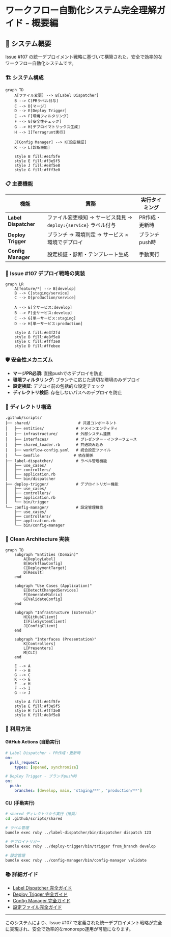 # ワークフロー自動化システム完全理解ガイド - 概要編

## 🎯 システム概要

Issue #107 の統一デプロイメント戦略に基づいて構築された、安全で効率的なワークフロー自動化システムです。

### 🏗️ システム構成

```mermaid
graph TD
    A[ファイル変更] --> B[Label Dispatcher]
    B --> C[PRラベル付与]
    C --> D[マージ]
    D --> E[Deploy Trigger]
    E --> F[環境フィルタリング]
    F --> G[安全性チェック]
    G --> H[デプロイマトリックス生成]
    H --> I[Terragrunt実行]

    J[Config Manager] --> K[設定検証]
    K --> L[診断機能]

    style B fill:#e1f5fe
    style E fill:#f3e5f5
    style J fill:#e8f5e8
    style G fill:#fff3e0
```

### 📋 主要機能

| 機能                 | 責務                                                            | 実行タイミング |
| -------------------- | --------------------------------------------------------------- | -------------- |
| **Label Dispatcher** | ファイル変更検知 → サービス発見 → `deploy:{service}` ラベル付与 | PR作成・更新時 |
| **Deploy Trigger**   | ブランチ → 環境判定 → サービス × 環境でデプロイ                 | ブランチpush時 |
| **Config Manager**   | 設定検証・診断・テンプレート生成                                | 手動実行       |

### 🔄 Issue #107 デプロイ戦略の実装

```mermaid
graph LR
    A[feature/*] --> B[develop]
    B --> C[staging/service]
    C --> D[production/service]

    A --> E[全サービス:develop]
    B --> F[全サービス:develop]
    C --> G[単一サービス:staging]
    D --> H[単一サービス:production]

    style A fill:#e3f2fd
    style B fill:#e8f5e8
    style C fill:#fff3e0
    style D fill:#ffebee
```

### 🛡️ 安全性メカニズム

- **マージPR必須**: 直接pushでのデプロイを防止
- **環境フィルタリング**: ブランチに応じた適切な環境のみデプロイ
- **設定検証**: デプロイ前の包括的な設定チェック
- **ディレクトリ検証**: 存在しないパスへのデプロイを防止

### 📁 ディレクトリ構造

```
.github/scripts/
├── shared/                     # 共通コンポーネント
│   ├── entities/              # ドメインエンティティ
│   ├── infrastructure/        # 外部システム連携
│   ├── interfaces/            # プレゼンター・インターフェース
│   ├── shared_loader.rb       # 共通読み込み
│   ├── workflow-config.yaml   # 統合設定ファイル
│   └── Gemfile               # 依存関係
├── label-dispatcher/          # ラベル管理機能
│   ├── use_cases/
│   ├── controllers/
│   ├── application.rb
│   └── bin/dispatcher
├── deploy-trigger/            # デプロイトリガー機能
│   ├── use_cases/
│   ├── controllers/
│   ├── application.rb
│   └── bin/trigger
└── config-manager/            # 設定管理機能
    ├── use_cases/
    ├── controllers/
    ├── application.rb
    └── bin/config-manager
```

### 🎪 Clean Architecture 実装

```mermaid
graph TB
    subgraph "Entities (Domain)"
        A[DeployLabel]
        B[WorkflowConfig]
        C[DeploymentTarget]
        D[Result]
    end

    subgraph "Use Cases (Application)"
        E[DetectChangedServices]
        F[GenerateMatrix]
        G[ValidateConfig]
    end

    subgraph "Infrastructure (External)"
        H[GitHubClient]
        I[FileSystemClient]
        J[ConfigClient]
    end

    subgraph "Interfaces (Presentation)"
        K[Controllers]
        L[Presenters]
        M[CLI]
    end

    E --> A
    F --> B
    G --> C
    K --> E
    E --> H
    F --> I
    G --> J

    style A fill:#e1f5fe
    style E fill:#f3e5f5
    style H fill:#fff3e0
    style K fill:#e8f5e8
```

### 🚀 利用方法

#### GitHub Actions (自動実行)
```yaml
# Label Dispatcher - PR作成・更新時
on:
  pull_request:
    types: [opened, synchronize]

# Deploy Trigger - ブランチpush時
on:
  push:
    branches: [develop, main, 'staging/**', 'production/**']
```

#### CLI (手動実行)
```bash
# shared ディレクトリから実行（推奨）
cd .github/scripts/shared

# ラベル管理
bundle exec ruby ../label-dispatcher/bin/dispatcher dispatch 123

# デプロイトリガー
bundle exec ruby ../deploy-trigger/bin/trigger from_branch develop

# 設定管理
bundle exec ruby ../config-manager/bin/config-manager validate
```

### 📚 詳細ガイド

- [Label Dispatcher 完全ガイド](./label-dispatcher/README.md)
- [Deploy Trigger 完全ガイド](./deploy-trigger/README.md)
- [Config Manager 完全ガイド](./config-manager/README.md)
- [設定ファイル完全ガイド](./shared/README.md)

---

このシステムにより、Issue #107 で定義された統一デプロイメント戦略が完全に実現され、安全で効率的なmonorepo運用が可能になります。
